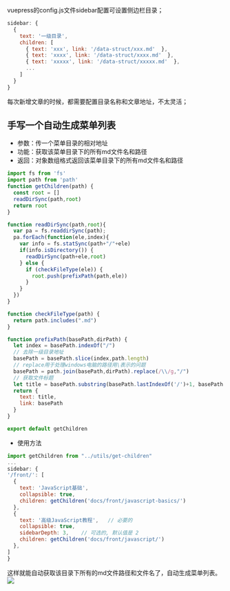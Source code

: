vuepress的config.js文件sidebar配置可设置侧边栏目录；
```js
sidebar: {
  {
    text: '一级目录',
    children: [
      { text: 'xxx', link: '/data-struct/xxx.md'  },
      { text: 'xxxx', link: '/data-struct/xxxx.md'  },
      { text: 'xxxxx', link: '/data-struct/xxxxx.md'  },
      ...
    ]
  }
}
```
每次新增文章的时候，都需要配置目录名称和文章地址，不太灵活；

## 手写一个自动生成菜单列表
- 参数：传一个菜单目录的相对地址
- 功能：获取该菜单目录下的所有md文件名和路径
- 返回：对象数组格式返回该菜单目录下的所有md文件名和路径
```js
import fs from 'fs'
import path from 'path'
function getChildren(path) {
  const root = []
  readDirSync(path,root)
  return root
}

function readDirSync(path,root){
  var pa = fs.readdirSync(path);
  pa.forEach(function(ele,index){
    var info = fs.statSync(path+"/"+ele)
    if(info.isDirectory()) {
      readDirSync(path+ele,root)
    } else {
      if (checkFileType(ele)) {
        root.push(prefixPath(path,ele))
      }
    }
  })
}

function checkFileType(path) {
  return path.includes(".md")
}

function prefixPath(basePath,dirPath) {
  let index = basePath.indexOf("/")
  // 去除一级目录地址
  basePath = basePath.slice(index,path.length)
  // replace用于处理windows电脑的路径用\表示的问题
  basePath = path.join(basePath,dirPath).replace(/\\/g,"/")
  // 获取文件标题
  let title = basePath.substring(basePath.lastIndexOf('/')+1, basePath.indexOf("."))
  return {
    text: title,
    link: basePath
  }
}

export default getChildren
```

- 使用方法
```js
import getChildren from "../utils/get-children"
...
sidebar: {
'/front/': [
  {
    text: 'JavaScript基础',
    collapsible: true,
    children: getChildren('docs/front/javascript-basics/')
  },
  {
    text: '高级JavaScript教程',   // 必要的
    collapsible: true,
    sidebarDepth: 3,    // 可选的, 默认值是 2
    children: getChildren('docs/front/javascript/')
  },
]
}
```
这样就能自动获取该目录下所有的md文件路径和文件名了，自动生成菜单列表。
![](@alias/1679739104289.jpg)

<ClientOnly>
  <Valine></Valine>
</ClientOnly>
